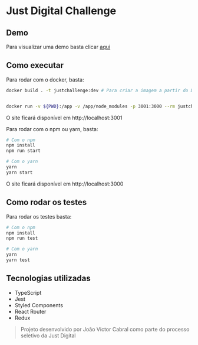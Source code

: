 # Just Digital Challenge

## Demo

Para visualizar uma demo basta clicar <a href="https://cabraljv.github.io/just-digital-challenge/">aqui</a>


## Como executar

Para rodar com o docker, basta:
```sh
docker build . -t justchallenge:dev # Para criar a imagem a partir do Dockerfile


docker run -v ${PWD}:/app -v /app/node_modules -p 3001:3000 --rm justchallenge:dev # Para rolar efetivamente o container
```
O site ficará disponível em http://localhost:3001

Para rodar com o npm ou yarn, basta:
```sh
# Com o npm
npm install
npm run start

# Com o yarn
yarn
yarn start
```
O site ficará disponível em http://localhost:3000


## Como rodar os testes

Para rodar os testes basta:
```sh
# Com o npm
npm install
npm run test

# Com o yarn
yarn
yarn test
```


## Tecnologias utilizadas
- TypeScript
- Jest
- Styled Components
- React Router
- Redux


> Projeto desenvolvido por João Victor Cabral como parte do processo seletivo da Just Digital
